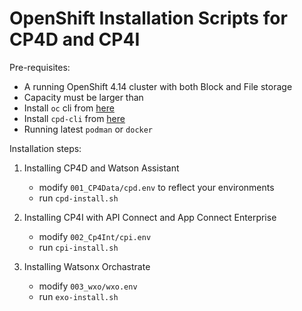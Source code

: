 # OpenShift Installation Scripts for CP4D and CP4I

Pre-requisites:

- A running OpenShift 4.14 cluster with both Block and File storage
- Capacity must be larger than <to be determined>
- Install `oc` cli from [here](https://mirror.openshift.com/pub/openshift-v4/clients/)
- Install `cpd-cli` from [here](https://github.com/IBM/cpd-cli/releases)
- Running latest `podman` or `docker`

Installation steps:

1. Installing CP4D and Watson Assistant 
    - modify `001_CP4Data/cpd.env` to reflect your environments
    - run `cpd-install.sh`

2. Installing CP4I with API Connect and App Connect Enterprise
    - modify `002_Cp4Int/cpi.env`
    - run `cpi-install.sh`

3. Installing Watsonx Orchastrate
    - modify `003_wxo/wxo.env`
    - run `exo-install.sh`